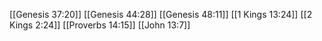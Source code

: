 [[Genesis 37:20]]
[[Genesis 44:28]]
[[Genesis 48:11]]
[[1 Kings 13:24]]
[[2 Kings 2:24]]
[[Proverbs 14:15]]
[[John 13:7]]
